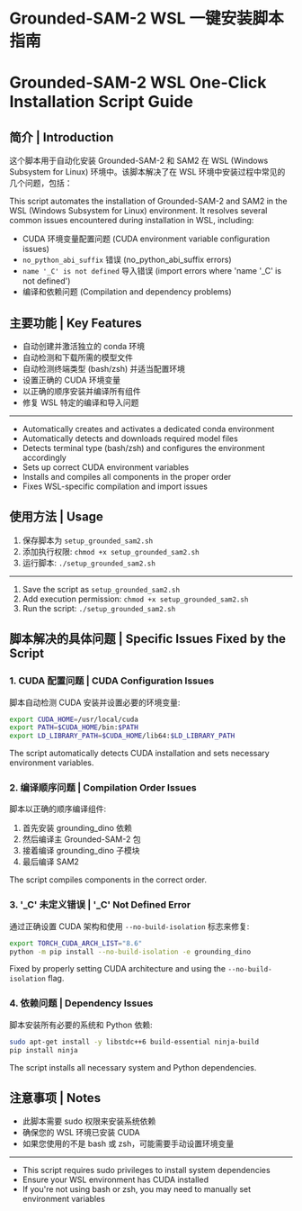 # Grounded-SAM-2 WSL 一键安装脚本指南
# Grounded-SAM-2 WSL One-Click Installation Script Guide

## 简介 | Introduction

这个脚本用于自动化安装 Grounded-SAM-2 和 SAM2 在 WSL (Windows Subsystem for Linux) 环境中。该脚本解决了在 WSL 环境中安装过程中常见的几个问题，包括：

This script automates the installation of Grounded-SAM-2 and SAM2 in the WSL (Windows Subsystem for Linux) environment. It resolves several common issues encountered during installation in WSL, including:

- CUDA 环境变量配置问题 (CUDA environment variable configuration issues)
- `no_python_abi_suffix` 错误 (no_python_abi_suffix errors)
- `name '_C' is not defined` 导入错误 (import errors where 'name '_C' is not defined')
- 编译和依赖问题 (Compilation and dependency problems)

## 主要功能 | Key Features

- 自动创建并激活独立的 conda 环境
- 自动检测和下载所需的模型文件
- 自动检测终端类型 (bash/zsh) 并适当配置环境
- 设置正确的 CUDA 环境变量
- 以正确的顺序安装并编译所有组件
- 修复 WSL 特定的编译和导入问题

---

- Automatically creates and activates a dedicated conda environment 
- Automatically detects and downloads required model files
- Detects terminal type (bash/zsh) and configures the environment accordingly
- Sets up correct CUDA environment variables
- Installs and compiles all components in the proper order
- Fixes WSL-specific compilation and import issues

## 使用方法 | Usage

1. 保存脚本为 `setup_grounded_sam2.sh`
2. 添加执行权限: `chmod +x setup_grounded_sam2.sh`
3. 运行脚本: `./setup_grounded_sam2.sh`

---

1. Save the script as `setup_grounded_sam2.sh`
2. Add execution permission: `chmod +x setup_grounded_sam2.sh`
3. Run the script: `./setup_grounded_sam2.sh`

## 脚本解决的具体问题 | Specific Issues Fixed by the Script

### 1. CUDA 配置问题 | CUDA Configuration Issues

脚本自动检测 CUDA 安装并设置必要的环境变量:
```bash
export CUDA_HOME=/usr/local/cuda
export PATH=$CUDA_HOME/bin:$PATH
export LD_LIBRARY_PATH=$CUDA_HOME/lib64:$LD_LIBRARY_PATH
```

The script automatically detects CUDA installation and sets necessary environment variables.

### 2. 编译顺序问题 | Compilation Order Issues

脚本以正确的顺序编译组件:
1. 首先安装 grounding_dino 依赖
2. 然后编译主 Grounded-SAM-2 包
3. 接着编译 grounding_dino 子模块
4. 最后编译 SAM2

The script compiles components in the correct order.

### 3. '_C' 未定义错误 | '_C' Not Defined Error

通过正确设置 CUDA 架构和使用 `--no-build-isolation` 标志来修复:
```bash
export TORCH_CUDA_ARCH_LIST="8.6"
python -m pip install --no-build-isolation -e grounding_dino
```

Fixed by properly setting CUDA architecture and using the `--no-build-isolation` flag.

### 4. 依赖问题 | Dependency Issues

脚本安装所有必要的系统和 Python 依赖:
```bash
sudo apt-get install -y libstdc++6 build-essential ninja-build
pip install ninja
```

The script installs all necessary system and Python dependencies.

## 注意事项 | Notes

- 此脚本需要 sudo 权限来安装系统依赖
- 确保您的 WSL 环境已安装 CUDA
- 如果您使用的不是 bash 或 zsh，可能需要手动设置环境变量

---

- This script requires sudo privileges to install system dependencies
- Ensure your WSL environment has CUDA installed
- If you're not using bash or zsh, you may need to manually set environment variables
